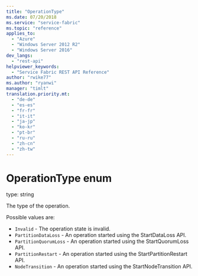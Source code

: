 ```yaml
---
title: "OperationType"
ms.date: 07/20/2018
ms.service: "service-fabric"
ms.topic: "reference"
applies_to: 
  - "Azure"
  - "Windows Server 2012 R2"
  - "Windows Server 2016"
dev_langs: 
  - "rest-api"
helpviewer_keywords: 
  - "Service Fabric REST API Reference"
author: "rwike77"
ms.author: "ryanwi"
manager: "timlt"
translation.priority.mt: 
  - "de-de"
  - "es-es"
  - "fr-fr"
  - "it-it"
  - "ja-jp"
  - "ko-kr"
  - "pt-br"
  - "ru-ru"
  - "zh-cn"
  - "zh-tw"
---
```

# OperationType enum

type: string

The type of the operation.

Possible values are: 

  - `Invalid` - The operation state is invalid.
  - `PartitionDataLoss` - An operation started using the StartDataLoss API.
  - `PartitionQuorumLoss` - An operation started using the StartQuorumLoss API.
  - `PartitionRestart` - An operation started using the StartPartitionRestart API.
  - `NodeTransition` - An operation started using the StartNodeTransition API.


